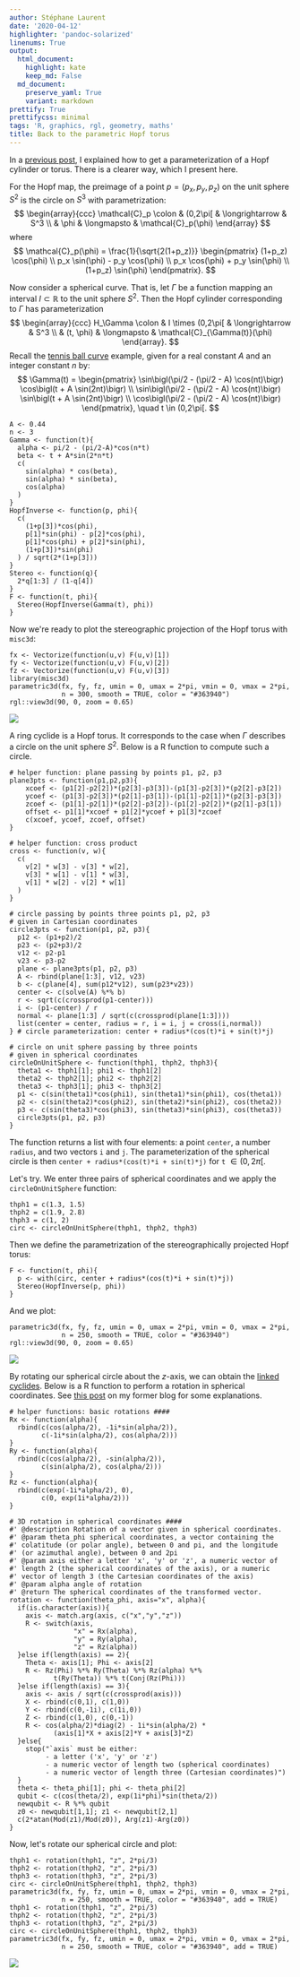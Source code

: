 ```yaml
---
author: Stéphane Laurent
date: '2020-04-12'
highlighter: 'pandoc-solarized'
linenums: True
output:
  html_document:
    highlight: kate
    keep_md: False
  md_document:
    preserve_yaml: True
    variant: markdown
prettify: True
prettifycss: minimal
tags: 'R, graphics, rgl, geometry, maths'
title: Back to the parametric Hopf torus
---
```


In a [previous post](./HopfTorusParametric.html), I explained how to get
a parameterization of a Hopf cylinder or torus. There is a clearer way,
which I present here.

For the Hopf map, the preimage of a point $p=(p_x,p_y,p_z)$ on the unit
sphere $S^2$ is the circle on $S^3$ with parametrization: $$
\begin{array}{ccc}
\mathcal{C}_p \colon & (0,2\pi[ & \longrightarrow & S^3 \\
 & \phi & \longmapsto & \mathcal{C}_p(\phi) 
\end{array}
$$ where $$
\mathcal{C}_p(\phi) = 
\frac{1}{\sqrt{2(1+p_z)}}
\begin{pmatrix}
(1+p_z) \cos(\phi) \\
p_x \sin(\phi) - p_y \cos(\phi) \\
p_x \cos(\phi) + p_y \sin(\phi) \\
(1+p_z) \sin(\phi)
\end{pmatrix}.
$$

Now consider a spherical curve. That is, let $\Gamma$ be a function
mapping an interval $I \subset \mathbb{R}$ to the unit sphere $S^2$.
Then the Hopf cylinder corresponding to $\Gamma$ has parameterization $$
\begin{array}{ccc}
H_\Gamma \colon & I \times (0,2\pi[ & \longrightarrow & S^3 \\
 & (t, \phi) & \longmapsto & \mathcal{C}_{\Gamma(t)}(\phi) 
\end{array}.
$$ Recall the [tennis ball curve](./HopfTorusTennisBall.html) example,
given for a real constant $A$ and an integer constant $n$ by: $$
\Gamma(t) = 
\begin{pmatrix}
\sin\bigl(\pi/2 - (\pi/2 - A) \cos(nt)\bigr) 
\cos\bigl(t + A \sin(2nt)\bigr) \\ 
\sin\bigl(\pi/2 - (\pi/2 - A) \cos(nt)\bigr) 
\sin\bigl(t + A \sin(2nt)\bigr) \\ 
\cos\bigl(\pi/2 - (\pi/2 - A) \cos(nt)\bigr)
\end{pmatrix}, \quad t \in (0,2\pi[.
$$

``` {.r}
A <- 0.44
n <- 3
Gamma <- function(t){
  alpha <- pi/2 - (pi/2-A)*cos(n*t)
  beta <- t + A*sin(2*n*t)
  c(
    sin(alpha) * cos(beta),
    sin(alpha) * sin(beta),
    cos(alpha)
  )
}
HopfInverse <- function(p, phi){
  c(
    (1+p[3])*cos(phi),
    p[1]*sin(phi) - p[2]*cos(phi), 
    p[1]*cos(phi) + p[2]*sin(phi),
    (1+p[3])*sin(phi)
  ) / sqrt(2*(1+p[3])) 
}
Stereo <- function(q){
  2*q[1:3] / (1-q[4])
}
F <- function(t, phi){
  Stereo(HopfInverse(Gamma(t), phi))
}
```

Now we're ready to plot the stereographic projection of the Hopf torus
with `misc3d`:

``` {.r}
fx <- Vectorize(function(u,v) F(u,v)[1])
fy <- Vectorize(function(u,v) F(u,v)[2])
fz <- Vectorize(function(u,v) F(u,v)[3])
library(misc3d)
parametric3d(fx, fy, fz, umin = 0, umax = 2*pi, vmin = 0, vmax = 2*pi, 
             n = 300, smooth = TRUE, color = "#363940")
rgl::view3d(90, 0, zoom = 0.65)
```

![](./figures/HopfTorus_grey.png)

A ring cyclide is a Hopf torus. It corresponds to the case when $\Gamma$
describes a circle on the unit sphere $S^2$. Below is a R function to
compute such a circle.

``` {.r}
# helper function: plane passing by points p1, p2, p3 
plane3pts <- function(p1,p2,p3){ 
    xcoef <- (p1[2]-p2[2])*(p2[3]-p3[3])-(p1[3]-p2[3])*(p2[2]-p3[2])
    ycoef <- (p1[3]-p2[3])*(p2[1]-p3[1])-(p1[1]-p2[1])*(p2[3]-p3[3])
    zcoef <- (p1[1]-p2[1])*(p2[2]-p3[2])-(p1[2]-p2[2])*(p2[1]-p3[1])
    offset <- p1[1]*xcoef + p1[2]*ycoef + p1[3]*zcoef
    c(xcoef, ycoef, zcoef, offset)
}

# helper function: cross product 
cross <- function(v, w){ 
  c(
    v[2] * w[3] - v[3] * w[2], 
    v[3] * w[1] - v[1] * w[3], 
    v[1] * w[2] - v[2] * w[1]
  )
}

# circle passing by points three points p1, p2, p3 
# given in Cartesian coordinates
circle3pts <- function(p1, p2, p3){
  p12 <- (p1+p2)/2
  p23 <- (p2+p3)/2
  v12 <- p2-p1
  v23 <- p3-p2
  plane <- plane3pts(p1, p2, p3)
  A <- rbind(plane[1:3], v12, v23)
  b <- c(plane[4], sum(p12*v12), sum(p23*v23))
  center <- c(solve(A) %*% b)
  r <- sqrt(c(crossprod(p1-center)))
  i <- (p1-center) / r
  normal <- plane[1:3] / sqrt(c(crossprod(plane[1:3])))
  list(center = center, radius = r, i = i, j = cross(i,normal))
} # circle parameterization: center + radius*(cos(t)*i + sin(t)*j)

# circle on unit sphere passing by three points 
# given in spherical coordinates 
circleOnUnitSphere <- function(thph1, thph2, thph3){
  theta1 <- thph1[1]; phi1 <- thph1[2]
  theta2 <- thph2[1]; phi2 <- thph2[2]
  theta3 <- thph3[1]; phi3 <- thph3[2]
  p1 <- c(sin(theta1)*cos(phi1), sin(theta1)*sin(phi1), cos(theta1))
  p2 <- c(sin(theta2)*cos(phi2), sin(theta2)*sin(phi2), cos(theta2))
  p3 <- c(sin(theta3)*cos(phi3), sin(theta3)*sin(phi3), cos(theta3))
  circle3pts(p1, p2, p3)
}
```

The function returns a list with four elements: a point `center`, a
number `radius`, and two vectors `i` and `j`. The parameterization of
the spherical circle is then `center + radius*(cos(t)*i + sin(t)*j)` for
`t` $\in (0, 2\pi[$.

Let's try. We enter three pairs of spherical coordinates and we apply
the `circleOnUnitSphere` function:

``` {.r}
thph1 = c(1.3, 1.5)
thph2 = c(1.9, 2.8)
thph3 = c(1, 2)
circ <- circleOnUnitSphere(thph1, thph2, thph3)
```

Then we define the parametrization of the stereographically projected
Hopf torus:

``` {.r}
F <- function(t, phi){
  p <- with(circ, center + radius*(cos(t)*i + sin(t)*j))
  Stereo(HopfInverse(p, phi))
}
```

And we plot:

``` {.r}
parametric3d(fx, fy, fz, umin = 0, umax = 2*pi, vmin = 0, vmax = 2*pi, 
             n = 250, smooth = TRUE, color = "#363940")
rgl::view3d(90, 0, zoom = 0.65)
```

![](./figures/cyclide_grey.png)

By rotating our spherical circle about the $z$-axis, we can obtain the
[linked cyclides](./linkedCyclidesParametric.html). Below is a R
function to perform a rotation in spherical coordinates. See [this
post](http://stla.github.io/stlapblog/posts/RotationSphericalCoordinates.html)
on my former blog for some explanations.

``` {.r}
# helper functions: basic rotations ####
Rx <- function(alpha){
  rbind(c(cos(alpha/2), -1i*sin(alpha/2)),
        c(-1i*sin(alpha/2), cos(alpha/2)))
}
Ry <- function(alpha){
  rbind(c(cos(alpha/2), -sin(alpha/2)),
        c(sin(alpha/2), cos(alpha/2)))
}
Rz <- function(alpha){
  rbind(c(exp(-1i*alpha/2), 0),
        c(0, exp(1i*alpha/2)))
}

# 3D rotation in spherical coordinates ####
#' @description Rotation of a vector given in spherical coordinates.
#' @param theta_phi spherical coordinates, a vector containing the 
#' colatitude (or polar angle), between 0 and pi, and the longitude 
#' (or azimuthal angle), between 0 and 2pi
#' @param axis either a letter 'x', 'y' or 'z', a numeric vector of 
#' length 2 (the spherical coordinates of the axis), or a numeric 
#' vector of length 3 (the Cartesian coordinates of the axis)
#' @param alpha angle of rotation
#' @return The spherical coordinates of the transformed vector.
rotation <- function(theta_phi, axis="x", alpha){
  if(is.character(axis)){
    axis <- match.arg(axis, c("x","y","z"))
    R <- switch(axis, 
                "x" = Rx(alpha),
                "y" = Ry(alpha),
                "z" = Rz(alpha))
  }else if(length(axis) == 2){
    Theta <- axis[1]; Phi <- axis[2]
    R <- Rz(Phi) %*% Ry(Theta) %*% Rz(alpha) %*% 
           t(Ry(Theta)) %*% t(Conj(Rz(Phi)))
  }else if(length(axis) == 3){
    axis <- axis / sqrt(c(crossprod(axis)))
    X <- rbind(c(0,1), c(1,0))
    Y <- rbind(c(0,-1i), c(1i,0)) 
    Z <- rbind(c(1,0), c(0,-1))
    R <- cos(alpha/2)*diag(2) - 1i*sin(alpha/2) * 
           (axis[1]*X + axis[2]*Y + axis[3]*Z)
  }else{
    stop("`axis` must be either:
         - a letter ('x', 'y' or 'z')
         - a numeric vector of length two (spherical coordinates)
         - a numeric vector of length three (Cartesian coordinates)")
  }
  theta <- theta_phi[1]; phi <- theta_phi[2]
  qubit <- c(cos(theta/2), exp(1i*phi)*sin(theta/2))
  newqubit <- R %*% qubit
  z0 <- newqubit[1,1]; z1 <- newqubit[2,1]
  c(2*atan(Mod(z1)/Mod(z0)), Arg(z1)-Arg(z0))
}
```

Now, let's rotate our spherical circle and plot:

``` {.r}
thph1 <- rotation(thph1, "z", 2*pi/3)
thph2 <- rotation(thph2, "z", 2*pi/3)
thph3 <- rotation(thph3, "z", 2*pi/3)
circ <- circleOnUnitSphere(thph1, thph2, thph3)
parametric3d(fx, fy, fz, umin = 0, umax = 2*pi, vmin = 0, vmax = 2*pi, 
             n = 250, smooth = TRUE, color = "#363940", add = TRUE)
thph1 <- rotation(thph1, "z", 2*pi/3)
thph2 <- rotation(thph2, "z", 2*pi/3)
thph3 <- rotation(thph3, "z", 2*pi/3)
circ <- circleOnUnitSphere(thph1, thph2, thph3)
parametric3d(fx, fy, fz, umin = 0, umax = 2*pi, vmin = 0, vmax = 2*pi, 
             n = 250, smooth = TRUE, color = "#363940", add = TRUE)
```

![](./figures/linkedCyclides_grey.png)
